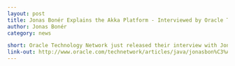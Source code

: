 ```yaml
---
layout: post
title: Jonas Bonér Explains the Akka Platform - Interviewed by Oracle Technology Network
author: Jonas Bonér
category: news

short: Oracle Technology Network just released their interview with Jonas Bonér where he talks about Akka, concurrency, scalability and programming in general
link-out: http://www.oracle.com/technetwork/articles/java/jonasbon%C3%A9r-1537758.html
---
```

